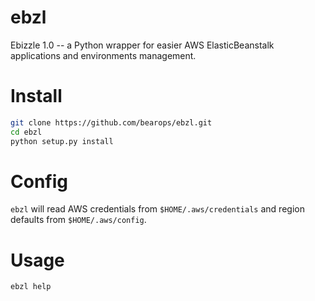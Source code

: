 # ebzl

Ebizzle 1.0 -- a Python wrapper for easier AWS ElasticBeanstalk applications and environments management.

# Install

```bash
git clone https://github.com/bearops/ebzl.git
cd ebzl
python setup.py install
```

# Config

`ebzl` will read AWS credentials from `$HOME/.aws/credentials` and region defaults from `$HOME/.aws/config`.

# Usage

```bash
ebzl help
```
